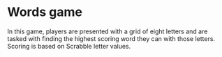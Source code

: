 # Words game

In this game, players are presented with a grid of eight letters and are tasked with finding the highest scoring word they can with those letters. Scoring is based on Scrabble letter values.
